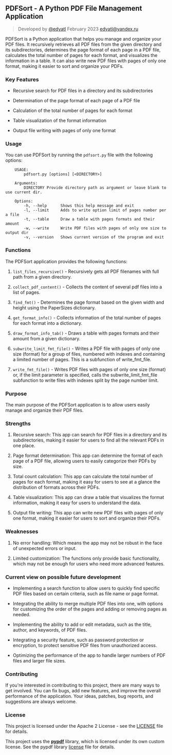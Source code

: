 ## PDFSort - A Python PDF File Management Application


>Developed by [@edyatl](https://github.com/edyatl) February 2023 <edyatl@yandex.ru>

PDFSort is a Python application that helps you manage and organize your PDF files. It recursively retrieves all PDF files from the given directory and its subdirectories, determines the page format of each page in a PDF file, calculates the total number of pages for each format, and visualizes the information in a table. It can also write new PDF files with pages of only one format, making it easier to sort and organize your PDFs.


### Key Features

* Recursive search for PDF files in a directory and its subdirectories

* Determination of the page format of each page of a PDF file

* Calculation of the total number of pages for each format

* Table visualization of the format information

* Output file writing with pages of only one format


### Usage

You can use PDFSort by running the `pdfsort.py` file with the following options:


```
    USAGE: 
        pdfsort.py [options] [<DIRECTORY>]

    Arguments:
        DIRECTORY Provide directory path as argument or leave blank to use current dir.

    Options:
        -h, --help      Shows this help message and exit
        -l, --limit     Adds to write option limit of pages number per a file
        -t, --table     Draw a table with pages formats and their amount
        -w, --write     Write PDF files with pages of only one size to output dir
        -v, --version   Shows current version of the program and exit
```


### Functions

The PDFSort application provides the following functions:

1. `list_files_recursive()` - Recursively gets all PDF filenames with full path from a given directory.

1. `collect_pdf_content()` - Collects the content of several pdf files into a list of pages.

1. `find_fmt()` - Determines the page format based on the given width and height using the PaperSizes dictionary.

1. `get_format_info()` - Collects information of the total number of pages for each format into a dictionary.

1. `draw_format_info_tab()` - Draws a table with pages formats and their amount from a given dictionary.

1. `subwrite_limit_fmt_file()` - Writes a PDF file with pages of only one size (format) for a group of files, numbered with indexes and containing a limited number of pages. This is a subfunction of write_fmt_file.

1. `write_fmt_file()` - Writes PDF files with pages of only one size (format) or, if the limit parameter is specified, calls the subwrite_limit_fmt_file subfunction to write files with indexes split by the page number limit.


### Purpose

The main purpose of the PDFSort application is to allow users easily manage and organize their PDF files.


### Strengths

1. Recursive search: This app can search for PDF files in a directory and its subdirectories, making it easier for users to find all the relevant PDFs in one place.


1. Page format determination: This app can determine the format of each page of a PDF file, allowing users to easily categorize their PDFs by size.


1. Total count calculation: This app can calculate the total number of pages for each format, making it easy for users to see at a glance the distribution of formats across their PDFs.


1. Table visualization: This app can draw a table that visualizes the format information, making it easy for users to understand the data.


1. Output file writing: This app can write new PDF files with pages of only one format, making it easier for users to sort and organize their PDFs.


### Weaknesses

1. No error handling: Which means the app may not be robust in the face of unexpected errors or input.


1. Limited customization: The functions only provide basic functionality, which may not be enough for users who need more advanced features.


### Current view on possible future development

* Implementing a search function to allow users to quickly find specific PDF files based on certain criteria, such as file name or page format.

* Integrating the ability to merge multiple PDF files into one, with options for customizing the order of the pages and adding or removing pages as needed.

* Implementing the ability to add or edit metadata, such as the title, author, and keywords, of PDF files.

* Integrating a security feature, such as password protection or encryption, to protect sensitive PDF files from unauthorized access.

* Optimizing the performance of the app to handle larger numbers of PDF files and larger file sizes.


### Contributing

If you're interested in contributing to this project, there are many ways to get involved. You can fix bugs, add new features, and improve the overall performance of the application. Your ideas, patches, bug reports, and suggestions are always welcome.

### License
This project is licensed under the Apache 2 License - see the [LICENSE](./LICENSE) file for details.

This project uses the [**pypdf**](https://github.com/py-pdf/pypdf) library, which is licensed under its own custom license. See the pypdf library [license](https://github.com/py-pdf/pypdf/blob/main/LICENSE) file for details.

